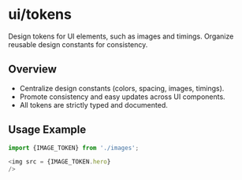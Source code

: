 # ui/tokens

Design tokens for UI elements, such as images and timings. Organize reusable design constants for consistency.

## Overview

- Centralize design constants (colors, spacing, images, timings).
- Promote consistency and easy updates across UI components.
- All tokens are strictly typed and documented.

## Usage Example

```ts
import {IMAGE_TOKEN} from './images';

<img src = {IMAGE_TOKEN.hero}
/>
```

